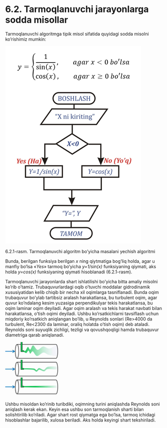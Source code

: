 # 6.2. Tarmoqlanuvchi jarayonlarga sodda misollar

Tarmoqlanuvchi algoritmga tipik misol sifatida quyidagi sodda misolni ko’rishimiz mumkin:

![](<../.gitbook/assets/image (2).png>)

6.2.1-rasm. Tarmoqlanuvchi algoritm bo’yicha masalani yechish algoritmi

Bunda, berilgan funksiya berilgan _x_ ning qiytmatiga bog‘liq holda, agar u manfiy bo‘lsa «_Yes_» tarmoq bo‘yicha _y=1/sin(x)_ funksiyaning qiymati, aks holda _y=cos(x)_ funksiyaning qiymati hisoblanadi (6.2.1-rasm).

Tarmoqlanuvchi jarayonlarda shart ishlatilishi bo’yicha bitta amaliy misolni ko’rib o’tamiz. Trubaquvurlardagi oqib o’tuvchi moddalar gidrodinamik xususiyatidan kelib chiqib bir necha xil oqimlarga tasniflanadi. Bunda oqim trubaquvur bo’ylab tartibsiz aralash harakatlansa, bu turbulent oqim, agar quvur ko’ndalang kesim yuzasiga perpendikulyar tekis harakatlansa, bu oqim laminar oqim deyiladi. Agar oqim aralash va tekis harakat navbati bilan harakatlansa, o’tish oqimi deyiladi. Ushbu ko’rsatkichlarni tavsiflash uchun miqdoriy ko’rsatkich aniqlangan bo’lib, u Reynolds sonlari (Re>4000 da turbulent, Re<2300 da laminar, oraliq holatda o’tish oqim) deb ataladi. Reynolds soni suyuqlik zichligi, tezligi va qovushqoqligi hamda trubaquvur diametriga qarab aniqlanadi.

![](<../.gitbook/assets/image (2) (1) (1).png>)

Ushbu misoldan ko’rinib turibdiki, oqimning turini aniqlashda Reynolds soni aniqlash kerak ekan. Keyin esa ushbu son tarmoqlanish sharti bilan solishtirilib ko’riladi. Agar shart rost qiymatga ega bo’lsa, tarmoq ichidagi hisoblashlar bajarilib, xulosa beriladi. Aks holda keyingi shart tekshiriladi.
